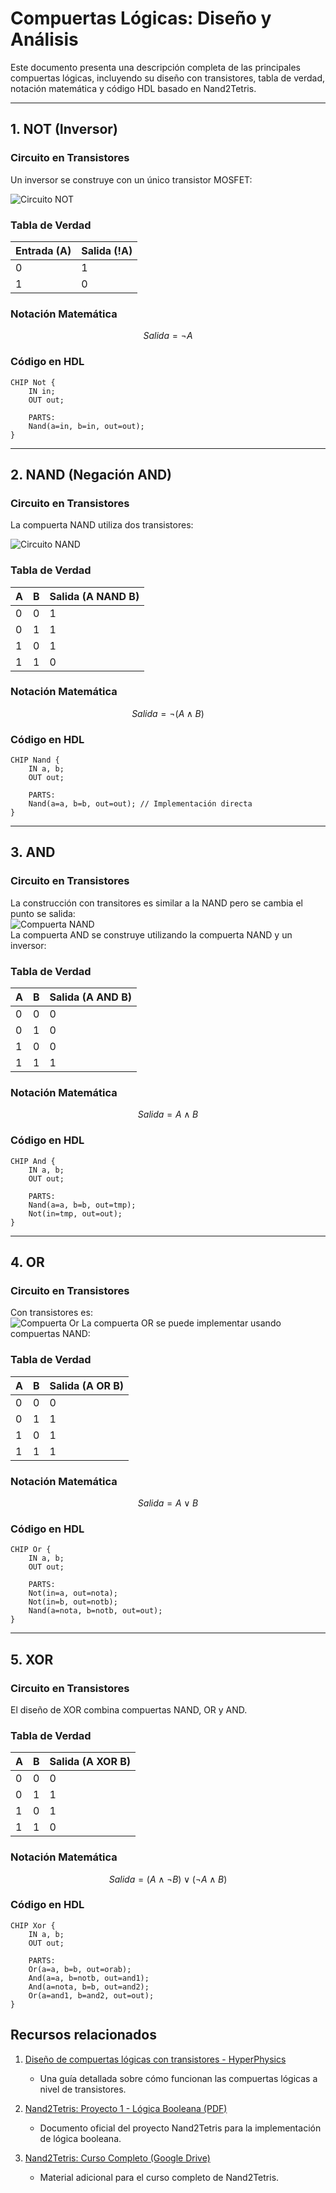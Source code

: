 
# Compuertas Lógicas: Diseño y Análisis

Este documento presenta una descripción completa de las principales compuertas lógicas, incluyendo su diseño con transistores, tabla de verdad, notación matemática y código HDL basado en Nand2Tetris.

---

## 1. NOT (Inversor)

### Circuito en Transistores
Un inversor se construye con un único transistor MOSFET:

![Circuito NOT](http://hyperphysics.phy-astr.gsu.edu/hbasees/Electronic/imgdig/notinv.gif)

### Tabla de Verdad
| Entrada (A) | Salida (!A) |
|-------------|-------------|
| 0           | 1           |
| 1           | 0           |

### Notación Matemática
$$
Salida = \neg A
$$

### Código en HDL
```hdl
CHIP Not {
    IN in;
    OUT out;

    PARTS:
    Nand(a=in, b=in, out=out);
}
```

---

## 2. NAND (Negación AND)

### Circuito en Transistores
La compuerta NAND utiliza dos transistores:

![Circuito NAND](http://hyperphysics.phy-astr.gsu.edu/hbasees/Electronic/ietron/nand4.gif)   

### Tabla de Verdad
| A | B | Salida (A NAND B) |
|---|---|-------------------|
| 0 | 0 | 1                 |
| 0 | 1 | 1                 |
| 1 | 0 | 1                 |
| 1 | 1 | 0                 |

### Notación Matemática
$$
Salida = \neg (A \land B)
$$

### Código en HDL
```hdl
CHIP Nand {
    IN a, b;
    OUT out;

    PARTS:
    Nand(a=a, b=b, out=out); // Implementación directa
}
```

---

## 3. AND

### Circuito en Transistores
La construcción con transitores es similar a la NAND pero se cambia el punto se salida:   
![Compuerta NAND](http://hyperphysics.phy-astr.gsu.edu/hbasees/Electronic/ietron/and4.gif)   
La compuerta AND se construye utilizando la compuerta NAND y un inversor:

### Tabla de Verdad
| A | B | Salida (A AND B) |
|---|---|------------------|
| 0 | 0 | 0                |
| 0 | 1 | 0                |
| 1 | 0 | 0                |
| 1 | 1 | 1                |

### Notación Matemática
$$
Salida = A \land B
$$

### Código en HDL
```hdl
CHIP And {
    IN a, b;
    OUT out;

    PARTS:
    Nand(a=a, b=b, out=tmp);
    Not(in=tmp, out=out);
}
```

---

## 4. OR

### Circuito en Transistores
Con transistores es:   
![Compuerta Or](http://hyperphysics.phy-astr.gsu.edu/hbasees/Electronic/ietron/or4.gif)
La compuerta OR se puede implementar usando compuertas NAND:

### Tabla de Verdad
| A | B | Salida (A OR B) |
|---|---|-----------------|
| 0 | 0 | 0               |
| 0 | 1 | 1               |
| 1 | 0 | 1               |
| 1 | 1 | 1               |

### Notación Matemática
$$
Salida = A \lor B
$$

### Código en HDL
```hdl
CHIP Or {
    IN a, b;
    OUT out;

    PARTS:
    Not(in=a, out=nota);
    Not(in=b, out=notb);
    Nand(a=nota, b=notb, out=out);
}
```

---

## 5. XOR

### Circuito en Transistores
El diseño de XOR combina compuertas NAND, OR y AND.

### Tabla de Verdad
| A | B | Salida (A XOR B) |
|---|---|------------------|
| 0 | 0 | 0                |
| 0 | 1 | 1                |
| 1 | 0 | 1                |
| 1 | 1 | 0                |

### Notación Matemática
$$
Salida = (A \land \neg B) \lor (\neg A \land B)
$$

### Código en HDL
```hdl
CHIP Xor {
    IN a, b;
    OUT out;

    PARTS:
    Or(a=a, b=b, out=orab);
    And(a=a, b=notb, out=and1);
    And(a=nota, b=b, out=and2);
    Or(a=and1, b=and2, out=out);
}
```
## Recursos relacionados

1. [Diseño de compuertas lógicas con transistores - HyperPhysics](http://hyperphysics.phy-astr.gsu.edu/hbasees/Electronic/trangate.html#c1)
   - Una guía detallada sobre cómo funcionan las compuertas lógicas a nivel de transistores.

2. [Nand2Tetris: Proyecto 1 - Lógica Booleana (PDF)](https://www.nand2tetris.org/_files/ugd/44046b_f2c9e41f0b204a34ab78be0ae4953128.pdf)
   - Documento oficial del proyecto Nand2Tetris para la implementación de lógica booleana.

3. [Nand2Tetris: Curso Completo (Google Drive)](https://drive.google.com/file/d/1MY1buFHo_Wx5DPrKhCNSA2cm5ltwFJzM/view)
   - Material adicional para el curso completo de Nand2Tetris.

